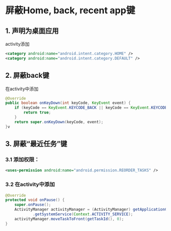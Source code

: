 # 屏蔽Home, back, recent app键

## 1. 声明为桌面应用

activity添加<intent-filter>

``` xml
<category android:name="android.intent.category.HOME" />
<category android:name="android.intent.category.DEFAULT" />
```

## 2. 屏蔽back键

在activity中添加

``` java
@Override
public boolean onKeyDown(int keyCode, KeyEvent event) {
    if (keyCode == KeyEvent.KEYCODE_BACK || keyCode == KeyEvent.KEYCODE_MENU) {
        return true;
    }
    return super.onKeyDown(keyCode, event);
}v
```

## 3. 屏蔽“最近任务”键

### 3.1 添加权限：

``` xml
<uses-permission android:name="android.permission.REORDER_TASKS" />
```

### 3.2 在activity中添加

``` java
@Override
protected void onPause() {
    super.onPause();
    ActivityManager activityManager = (ActivityManager) getApplicationContext()
            .getSystemService(Context.ACTIVITY_SERVICE);
    activityManager.moveTaskToFront(getTaskId(), 0);
}
```
